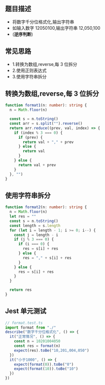 ## 题目描述

- 将数字千分位格式化,输出字符串
- 如输入数字 12050100,输出字符串 12,050,100
- (**逆序判断**)

## 常见思路

- 1.转换为数组,reverse,每 3 位拆分
- 2.使用正则表达式
- 3.使用字符串拆分

## 转换为数组,reverse,每 3 位拆分

```ts
function format1(n: number): string {
  n = Math.floor(n)

  const s = n.toString()
  const arr = s.split("").reverse()
  return arr.reduce((prev, val, index) => {
    if (index % 3 === 0) {
      if (prev) {
        return val + "," + prev
      } else {
        return val
      }
    } else {
      return val + prev
    }
  }, "")
}
```

## 使用字符串拆分

```ts
function format2(n: number): string {
  n = Math.floor(n)
  let res = ""
  const s = n.toString()
  const length = s.length
  for (let i = length - 1; i >= 0; i--) {
    const j = length - i
    if (j % 3 === 0) {
      if (i === 0) {
        res = s[i] + res
      } else {
        res = "," + s[i] + res
      }
    } else {
      res = s[i] + res
    }
  }

  return res
}
```

## Jest 单元测试

```ts
// format.test.ts
import format from "./"
describe("数字千分位格式化", () => {
  it("正常情况", () => {
    const n = 10201004050
    const res = format(n)
    expect(res).toBe("10,201,004,050")
  })
  it("小于1000", () => {
    expect(format(0)).toBe("0")
    expect(format(10)).toBe("10")
  })
})
```
